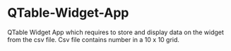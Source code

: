 QTable-Widget-App
=================

QTable Widget App which requires to store and display data on the widget from the csv file. Csv file contains number in a 10 x 10 grid. 
